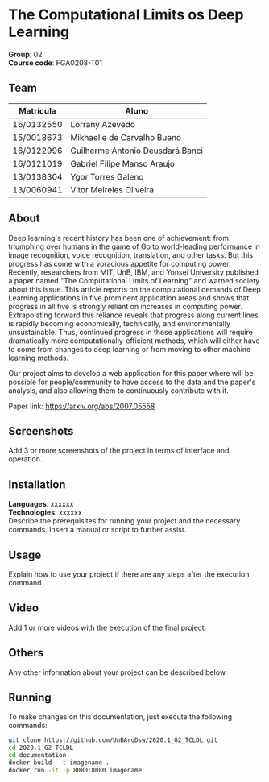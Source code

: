 # The Computational Limits os Deep Learning

**Group**: 02<br>
**Course code**: FGA0208-T01<br>

## Team
| Matrícula |                             Aluno |
|------------|----------------------------------|
| 16/0132550 |                  Lorrany Azevedo |
| 15/0018673 |      Mikhaelle de Carvalho Bueno |
| 16/0122996 | Guilherme Antonio Deusdará Banci |
| 16/0121019 |      Gabriel Filipe Manso Araujo |
| 13/0138304 |               Ygor Torres Galeno |
| 13/0060941 |          Vitor Meireles Oliveira |



## About 

Deep learning's recent history has been one of achievement: from triumphing over humans in the game of Go to world-leading performance in image recognition, voice recognition, translation, and other tasks. But this progress has come with a voracious appetite for computing power. Recently, researchers from MIT, UnB, IBM, and Yonsei University published a paper named "The Computational Limits of Learning" and warned society about this issue. This article reports on the computational demands of Deep Learning applications in five prominent application areas and shows that progress in all five is strongly reliant on increases in computing power. Extrapolating forward this reliance reveals that progress along current lines is rapidly becoming economically, technically, and environmentally unsustainable. Thus, continued progress in these applications will require dramatically more computationally-efficient methods, which will either have to come from changes to deep learning or from moving to other machine learning methods.

Our project aims to develop a web application for this paper where will be possible for people/community to have access to the data and the paper's analysis, and also allowing them to continuously contribute with it.

Paper link: https://arxiv.org/abs/2007.05558

## Screenshots
Add 3 or more screenshots of the project in terms of interface and operation.

## Installation
**Languages**: xxxxxx <br>
**Technologies**: xxxxxx <br>
Describe the prerequisites for running your project and the necessary commands.
Insert a manual or script to further assist.

## Usage
Explain how to use your project if there are any steps after the execution command.

## Video
Add 1 or more videos with the execution of the final project.

## Others
Any other information about your project can be described below.

## Running
To make changes on this documentation, just execute the following commands:

```bash
git clone https://github.com/UnBArqDsw/2020.1_G2_TCLDL.git
cd 2020.1_G2_TCLDL
cd documentation
docker build  -t imagename .
docker run -it -p 8080:8080 imagename
```

